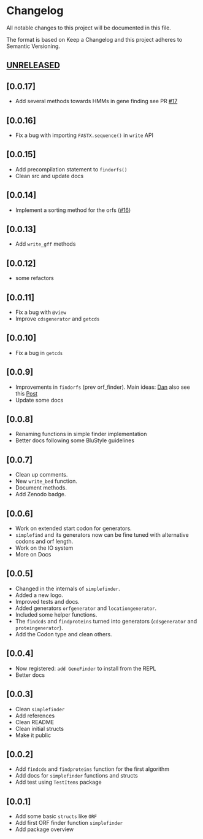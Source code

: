 # Changelog

All notable changes to this project will be documented in this file.

The format is based on Keep a Changelog and this project adheres to Semantic Versioning.

## [UNRELEASED](https://github.com/camilogarciabotero/GeneFinder.jl/compare/v0.0.10...main)

## [0.0.17]

- Add several methods towards HMMs in gene finding see PR [#17](https://github.com/camilogarciabotero/GeneFinder.jl/pull/17)

## [0.0.16]

- Fix a bug with importing `FASTX.sequence()` in `write` API
 
## [0.0.15]

- Add precompilation statement to `findorfs()` 
- Clean src and update docs

## [0.0.14]

- Implement a sorting method for the orfs  ([#16](https://github.com/camilogarciabotero/GeneFinder.jl/pull/16))

## [0.0.13]

- Add `write_gff` methods

## [0.0.12]

- some refactors

## [0.0.11]

- Fix a bug with `@view`
- Improve `cdsgenerator` and `getcds`

## [0.0.10]

- Fix a bug in `getcds`

## [0.0.9]

- Improvements in `findorfs` (prev orf_finder). Main ideas: [Dan](https://discourse.julialang.org/u/dan/summary) also see this [Post](https://discourse.julialang.org/t/how-to-improve-a-generator-to-be-more-memory-efficient-when-it-is-collected/92932)
- Update some docs

## [0.0.8]

- Renaming functions in simple finder implementation
- Better docs following some BluStyle guidelines

## [0.0.7]

- Clean up comments.
- New `write_bed` function.
- Document methods.
- Add Zenodo badge.

## [0.0.6]

- Work on extended start codon for generators.
- `simplefind` and its generators now can be fine tuned with alternative codons and orf length.
- Work on the IO system
- More on Docs

## [0.0.5]

- Changed in the internals of `simplefinder`.
- Added a new logo.
- Improved tests and docs.
- Added generators `orfgenerator` and `locationgenerator`.
- Included some helper functions.
- The `findcds` and `findproteins` turned into generators (`cdsgenerator` and `proteingenerator`).
- Add the Codon type and clean others.

## [0.0.4]

- Now registered: `add GeneFinder` to install from the REPL
- Better docs

## [0.0.3]

- Clean `simplefinder`
- Add references
- Clean README
- Clean initial structs
- Make it public

## [0.0.2]

- Add `findcds` and `findproteins` function for the first algorithm
- Add docs for `simplefinder` functions and structs
- Add test using `TestItems` package

## [0.0.1]

- Add some basic `structs` like `ORF`
- Add first ORF finder function `simplefinder`
- Add package overview
